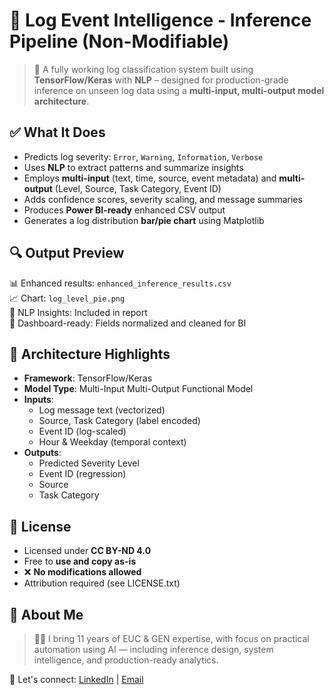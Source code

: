 # 🚀 Log Event Intelligence - Inference Pipeline (Non-Modifiable)

> 🧠 A fully working log classification system built using **TensorFlow/Keras** with **NLP** – designed for production-grade inference on unseen log data using a **multi-input, multi-output model architecture**.

## ✅ What It Does

- Predicts log severity: `Error`, `Warning`, `Information`, `Verbose`
- Uses **NLP** to extract patterns and summarize insights
- Employs **multi-input** (text, time, source, event metadata) and **multi-output** (Level, Source, Task Category, Event ID)
- Adds confidence scores, severity scaling, and message summaries
- Produces **Power BI-ready** enhanced CSV output
- Generates a log distribution **bar/pie chart** using Matplotlib

## 🔍 Output Preview

📊 Enhanced results: `enhanced_inference_results.csv`  
📈 Chart: `log_level_pie.png`  
🧠 NLP Insights: Included in report  
📁 Dashboard-ready: Fields normalized and cleaned for BI

## 🧠 Architecture Highlights

- **Framework**: TensorFlow/Keras  
- **Model Type**: Multi-Input Multi-Output Functional Model  
- **Inputs**:  
  - Log message text (vectorized)  
  - Source, Task Category (label encoded)  
  - Event ID (log-scaled)  
  - Hour & Weekday (temporal context)  
- **Outputs**:  
  - Predicted Severity Level  
  - Event ID (regression)  
  - Source  
  - Task Category  

## 🚫 License

- Licensed under **CC BY-ND 4.0**
- Free to **use and copy as-is**
- ❌ **No modifications allowed**
- Attribution required (see LICENSE.txt)

## 📌 About Me

> 👩‍💻 I bring 11 years of EUC & GEN expertise, with focus on practical automation using AI — including inference design, system intelligence, and production-ready analytics.

🔗 Let's connect: [LinkedIn](www.linkedin.com/in/joyita-roy-barman-dasgupta-77287985) | [Email](mailto:jrafflashia@gmail.com)

